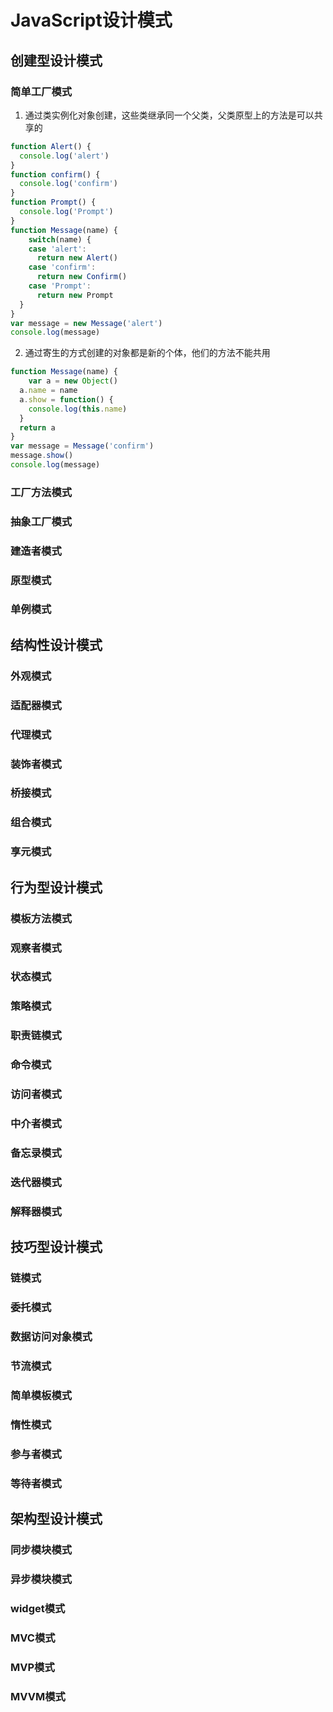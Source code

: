 # JavaScript设计模式

## 创建型设计模式

### 简单工厂模式

1. 通过类实例化对象创建，这些类继承同一个父类，父类原型上的方法是可以共享的

```javascript
function Alert() {
  console.log('alert')
}
function confirm() {
  console.log('confirm')
}
function Prompt() {
  console.log('Prompt')
}
function Message(name) {
	switch(name) {
    case 'alert':
      return new Alert()
    case 'confirm':
      return new Confirm()
    case 'Prompt':
      return new Prompt
  }  
}
var message = new Message('alert')
console.log(message)
```

2. 通过寄生的方式创建的对象都是新的个体，他们的方法不能共用

```javascript
function Message(name) {
	var a = new Object()
  a.name = name
  a.show = function() {
    console.log(this.name)
  }
  return a
}
var message = Message('confirm')
message.show()
console.log(message)
```



### 工厂方法模式

### 抽象工厂模式

### 建造者模式

### 原型模式

### 单例模式

## 结构性设计模式

### 外观模式

### 适配器模式

### 代理模式

### 装饰者模式

### 桥接模式

### 组合模式

### 享元模式

## 行为型设计模式

### 模板方法模式

### 观察者模式

### 状态模式

### 策略模式

### 职责链模式

### 命令模式

### 访问者模式

### 中介者模式

### 备忘录模式

### 迭代器模式

### 解释器模式



## 技巧型设计模式

### 链模式

### 委托模式

### 数据访问对象模式

### 节流模式

### 简单模板模式

### 惰性模式

### 参与者模式

### 等待者模式

## 架构型设计模式

### 同步模块模式

### 异步模块模式

### widget模式

### MVC模式

### MVP模式

### MVVM模式

